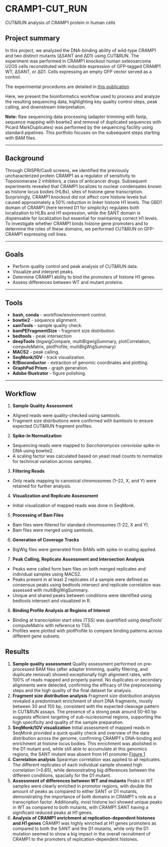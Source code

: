 # CRAMP1-CUT_RUN
CUT&RUN analysis of CRAMP1 protein in human cells

## Project summary

In this project, we analyzed the DNA-binding ability of wild-type CRAMP1 and two distinct mutants (∆SANT and ∆D1) using CUT&RUN. The experiment was performed in CRAMP1 knockout human osteosarcoma U2OS cells reconstituted with inducible expression of GFP-tagged CRAMP1 WT, ∆SANT, or ∆D1. Cells expressing an empty GFP vector served as a control.

The experimental procedures are detailed in [this publication](https://www.sciencedirect.com/science/article/pii/S1097276525003090?via%3Dihub)

Here, we present the bioinformatics workflow used to process and analyze the resulting sequencing data, highlighting key quality control steps, peak calling, and downstream interpretation.

**Note:** Raw sequencing data processing (adapter trimming with fastp, sequence mapping with bowtie2 and removal of duplicated sequences with Picard MarkDuplicates) was performed by the sequencing facility using standard pipelines. This portfolio focuses on the subsequent steps starting with BAM files.

---
## Background

Through CRISPR/Cas9 screens, we identified the previously uncharacterized protein CRAMP1 as a regulator of sensitivity to Topoisomerase 2 inhibitors, a class of anticancer drugs. Subsequent experiments revealed that CRAMP1 localizes to nuclear condensates known as histone locus bodies (HLBs), sites of histone gene transcription. Surprisingly, CRAMP1 knockout did not affect core histone levels but caused approximately a 50% reduction in linker histone H1 levels. The GBD1 domain of CRAMP1 (here termed D1 for simplicity) regulates both localization to HLBs and H1 expression, while the SANT domain is dispensable for localization but essential for maintaining correct H1 levels. To investigate whether CRAMP1 binds histone gene promoters and to determine the roles of these domains, we performed CUT&RUN on GFP-CRAMP1 expressing cell lines.

---
## Goals

- Perform quality control and peak analysis of CUT&RUN data.
- Visualize and interpret peaks.
- Determine CRAMP1 ability to bind the promoters of histone H1 genes.
- Assess differences between WT and mutant proteins. 
---
## Tools

- **bash, conda** - workflow/environment control.
- **bowtie2** - sequence alignment.
- **samTools** - sample quality check.
- **bamPEFragmentSize** - fragment size distribution.
- **bedtools** - peak intersection
- **deepTools** (bigwigCompare, multiBigwigSummary, plotCorrelation, computeMatrix, plotProfile, multiBigWigSummary)
- **MACS2** - peak calling.
- **SeqMonk/IGV** - track visualization.
- **R/Bioconductor** - extraction of genomic coordinates and plotting.
- **GraphPad Prism** - graph generation.
- **Adobe Illustrator** - figure polishing.
---
## Workflow
1. **Sample Quality Assessment**
- Aligned reads were quality-checked using samtools.
- Fragment size distributions were confirmed with bamtools to ensure expected CUT&RUN fragment profiles.
2. **Spike-In Normalization**
- Sequencing reads were mapped to *Saccharomyces cerevisiae* spike-in DNA using bowtie2.
- A scaling factor was calculated based on yeast read counts to normalize for technical variation across samples.
3. **Filtering Reads**
- Only reads mapping to canonical chromosomes (1–22, X, and Y) were retained for further analysis.
4. **Visualization and Replicate Assessment**
- Initial visualization of mapped reads was done in SeqMonk.
5. **Processing of Bam Files**
- Bam files were filtered for standard chromosomes (1-22, X and Y).
- Bam files were merged using samtools.
6. **Generation of Coverage Tracks**
- BigWig files were generated from BAMs with spike-in scaling applied.
7. **Peak Calling, Replicate Assessment and Intersection Analysis**
- Peaks were called form bam files on both merged replicates and individual samples using MACS2.
- Peaks present in at least 2 replicates of a sample were defined as consensus peaks using bedtools intersect and replicate correlation was assessed with multiBigWigSummary.
- Unique and shared peaks between conditions were identified using bedtools intersect and visualized in R.
8. **Binding Profile Analysis at Regions of Interest**
- Binding at transcription start sites (TSS) was quantified using deepTools’ computeMatrix with reference to TSS.
- Profiles were plotted with plotProfile to compare binding patterns across different gene subsets.
## Results
1) **Sample quality assessment**
Quality assessment performed on pre-processed BAM files (after adapter trimming, quality filtering, and duplicate removal) showed exceptionally high alignment rates, with 100% of reads mapped and properly paired. No duplicates or secondary alignments were detected, confirming the efficacy of the preprocessing steps and the high quality of the final dataset for analysis.
2) **Fragment size distribution analysis**
Fragment size distribution analysis revealed a predominant enrichment of short DNA fragments, mostly between 30 and 150 bp, consistent with the expected cleavage pattern in CUT&RUN assays. The presence of a strong peak around 50-60 bp suggests efficient targeting of sub-nucleosomal regions, supporting the high specificity and quality of the sample preparation.
3) **SeqMonk/IGV visualization**
Initial assessment of mapped reads in SeqMonk provided a quick quality check and overview of the data distribution across the genome, confirming CRAMP1´s DNA-binding and enrichment at histone locus bodies. This enrichment was abolished in the D1 mutant and, while still able to accumulate at this genomics regions, the SANT mutant was absent from H1 promoter [Figure 1](./graphs/CRAMP1_tracks.pdf)
4) **Correlation analysis**
Spearman correlation was applied to all replicates. The different replicates of each individual sample showed high correlation (>0.65), while demonstrating big differences between the different conditions, spacially for the D1 mutant.
5) **Assessment of differences between WT and mutants**
Peaks in WT samples were clearly enriched in promotor regions, with double the amount of peaks as compared to either SANT or D1 mutants, demonstrating the importance of both domains in CRAMP1´s role as a transcription factor. Additionally, most histone loci showed unique peaks in WT as compared to both mutants, with CRAMP1 SANT having a significant reduced peaks at H1 genes.
6) **Analysis of CRAMP1 enrichment at replication-dependent histones and H1 genes**
CRAMP1 was highly enriched at H1 genes promoters as compared to both the SANT and the D1 mutants, while only the D1 mutation seemed to show a big impact in the overall recruitment of CRAMP1 to the promoters of replication-dependent histones. 
